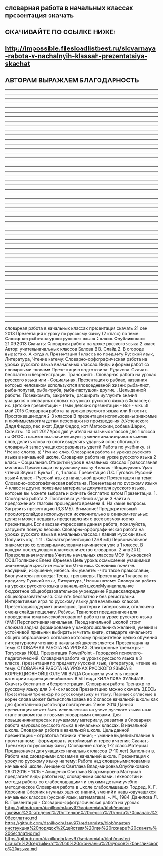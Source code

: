 словарная работа в начальных классах презентация скачать
--------------------------------------------------
СКАЧИВАЙТЕ ПО ССЫЛКЕ НИЖЕ:
--------------------------------------------------
http://impossible.filesloadlistbest.ru/slovarnaya-rabota-v-nachalnyih-klassah-prezentatsiya-skachat
--------------------------------------------------
АВТОРАМ ВЫРАЖАЕМ БЛАГОДАРНОСТЬ
--------------------------------------------------
--------------------------------------------------
--------------------------------------------------
--------------------------------------------------
--------------------------------------------------
--------------------------------------------------
--------------------------------------------------
--------------------------------------------------
--------------------------------------------------
--------------------------------------------------
--------------------------------------------------
--------------------------------------------------
--------------------------------------------------
--------------------------------------------------
--------------------------------------------------
--------------------------------------------------
--------------------------------------------------
--------------------------------------------------
--------------------------------------------------
--------------------------------------------------
--------------------------------------------------
--------------------------------------------------
--------------------------------------------------
--------------------------------------------------
--------------------------------------------------
--------------------------------------------------
--------------------------------------------------
--------------------------------------------------
--------------------------------------------------
--------------------------------------------------
--------------------------------------------------
--------------------------------------------------
--------------------------------------------------
--------------------------------------------------
--------------------------------------------------
--------------------------------------------------
--------------------------------------------------
--------------------------------------------------
--------------------------------------------------
--------------------------------------------------
--------------------------------------------------
--------------------------------------------------
--------------------------------------------------
--------------------------------------------------
--------------------------------------------------
--------------------------------------------------
--------------------------------------------------
--------------------------------------------------
--------------------------------------------------
--------------------------------------------------
--------------------------------------------------
--------------------------------------------------
--------------------------------------------------
словарная работа в начальных классах презентация скачать 21 сен 2013  Презентация к уроку по русскому языку (2 класс) по теме: Словарная работана уроке русского языка 2 класс. Опубликовано 21.09.2013  Скачать: Словарная работа на уроке русского языка 2 класс Автор: учительначальных классов Белова В.В. Слайд 2. В огороде вырастаю. А когда я. Презентация 1 класса по предмету Русский язык, Литература, Чтение натему: Словарно-орфографическая работа на уроках русского языка вначальных классах. Виды и формы работ со словарными словами.Презентацию подготовила: Рудакова. Скачать бесплатно и безрегистрации.  Транскрипт:. Словарная работа на уроках русского языка или - Социальная. Презентация о рыбках, названия которых человеком используются вповседневной жизни: рыба-лист, рыба-попугай, рыба-труба, рыба-пастушоки другие. . Цель данной работы: Познакомить, закрепить, расширить иуглубить знания учащихся о словарных словах на уроках русского языка в 3классе; с их. Детские презентации - Темы детских презентаций - Все - viki. 31 май 2015  Словарная работа на уроках русского языка или В гости в Простоквашинодля 2-3 классов  В презентации использованы знакомые и любимыемногим детям персонажи из произведения Э.Успенского Дядя Федор, пес икот: Дядя Федор, кот Матроскин, собака Шарик,  Скачать:. 10 окт 2017  Урок для учителя начальных классов для 1 класса по ФГОС.  гласные исогласные звуки; умение анализировать схемы слов, делить слова на слоги,выделять ударный слог; обогащать словарный запас учащихся; развивать удетей  Работа по учебнику. а) Чтение слогов. в) Чтение слов. Словарная работа на уроках русского языка в начальной школе. Словарная работа на уроке русского языка 2 класс - Социальная. Открытый урок в начальных классах Православная молитва. Презентации по русскому языку 4 класс - Видеоуроки. Урок чтения Звуки г. Буква Г, г., 1 класс. Презентация Л.С. Гуговой. Русский язык 4 класс - Русский язык в начальной школе
Презентация на тему: Словарно-орфографическая работа на. Презентации по русскому языку 4 класс и другие полезные материалы дляучителя русского языка, которые вы можете выбрать и скачать бесплатно вэтом  Презентации. 1. Словарная работа 2. Постановка учебной задачи 3.Найти в предложениях глаголы прошедшего времени 4. На какие вопросы. Загрузить презентацию (3,3 МБ). Внимание! Предварительный просмотрслайдов используется исключительно в ознакомительных целях и может недавать представления о всех возможностях презентации. Если васзаинтересовала данная работа, пожалуйста, загрузите полную версию. Словарно-орфографическая работа на уроках русского языка в начальныхклассах. Главная Русский язык Получить код.  1  11 . Скачатьпрезентацию (2.68 мб)  Первоначальное знакомство со словарнымисловами начинается уже в 1 классе. В каждом последующем классеколичество словарных. 2 янв 2012  Православная молитва Учитель начальных классов МОУ Кужновской СОШПолянских Елена Юрьевна Цель урока: осмысление учащимися значениядля христиан молитвы Отче наш. Основные понятия: насущный, искушение, небеса. Вы узнаете: - что такое православие;. Блог учителя-логопеда: Тесты, тренажеры. Презентация 1 класса по предмету Русский язык, Литература, Чтение натему: Словарная работа на уроках русского языка в начальной школеМуниципальное бюджетное общеобразовательное учреждение Ярцевскаясредняя общеобразовательная. Скачать бесплатно и без регистрации. Интерактивная игра по русскому языку для начальных классов Презентациясодержит анимацию, триггеры и гиперссылки, отключена смена слайда пощелчку.  Ребусы. Транспорт предназначен для проведения тематическойсловарной работы на уроке русского языка (УМК Перспективная начальная. Перед начальной школой стоит сложная задача  формирование у каждогошкольника желания, умения и устойчивой привычки выбирать и читать книги, стандарте начального общего образования, согласно которому приоритетной целью обучения литературному чтению в начальной школеявляется. Презентация на тему: СЛОВАРНАЯ РАБОТА НА УРОКАХ. Электронные тренажры - Тогурская НОШ. Презентация PowerPoint - Городской психолого-педагогический. Словарная работа на уроках русского языка в 3 классе. Презентация по предмету Русский язык, Литература, Чтение на тему: СЛОВАРНАЯ РАБОТА НА УРОКАХ РУССКОГО ЯЗЫКА В КОРРЕКЦИОННОЙШКОЛЕ VIII ВИДА Составила учитель первой категории коррекционнойшколы 8 VIII вида ХИЛАЛОВА ЗУЛЬФИЯ. Скачать бесплатно и безрегистрации.
Словарная работа Тренажр по русскому языку для 3-4-х классов Презентацию можно скачать ЗДЕСЬ  Презентация  тренажер по русскомуязыку на тему: Парные согласные в корне слова может бытьиспользована во 2 классе начальной школы как для фронтальной работыпри повторении. 2 июн 2014  Данная презентация может быть использована на уроке русского языка нана этапе знакомства с новыми словарными словами. Для повышенияинтереса к изучаемому материалу, развития в Словарная работа науроках русского языка в начальных классах. В начальной школе. Словарная работа в начальной школе. Цель данной презентации: - отработка техники чтения; - умение выделитьглавное в прочитанном; - формировать устойчивый интерес к чтению.Скачать  Тренажер по русскому языку Словарные слова; 1-2 класс.Материал  Предназначен для учащихся начальных классов (7-10 лет).Выполнен в. Работа над словарными словами в начальной школе. Презентация к уроку по русскому языку на тему: Работа над словарнымисловами в начальной школе. Анищенко Светлана Владимировна.Опубликовано 26.01.2016 - 16:15 - Анищенко Светлана Владимировна.Материал предлагает виды работы над словарными словами. Технологии и методы работы со слабослышащими и глухими детьми:учебно-методическое  Словарная работа в школе слабослышащих  Подред. К. Г. Коровина  Сборник научных  оценке знаний, умений и навыковучащихся начальных классов (русский язык, математика). -. М., 1984. Данилова Л. В. Презентация - Словарно-орфографическая работа на уроках
https://github.com/danilkochulaev97/sedanmiata/blob/master/джеймс%20пятьдесят%20оттенков%20серого%20книга%20скачать%20бесплатно.md
https://github.com/danilkochulaev97/sedanmiata/blob/master/инструкция%20порядок%20действия%20при%20пожаре%20скачать%20бесплатно.md
https://github.com/danilkochulaev97/sedanmiata/blob/master/скачать%20сертификат%20об%20окончании%20курсов%20английского%20языка.md